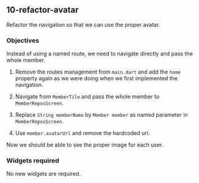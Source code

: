 ## 10-refactor-avatar

Refactor the navigation so that we can use the proper avatar.

### Objectives

Instead of using a named route, we need to navigate directly and pass the whole member.

1. Remove the routes management from `main.dart` and add the `home` property again as we were doing when we first implemented the navigation.

2. Navigate from `MemberTile` and pass the whole member to `MemberReposScreen`.

3. Replace `String memberName` by `Member member` as named parameter in `MemberReposScreen`.

4. Use `member.avatarUrl` and remove the hardcoded url.

Now we should be able to see the proper image for each user.

### Widgets required

No new widgets are required.

